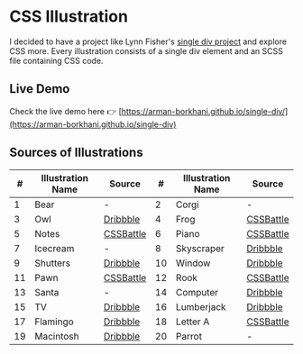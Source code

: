 # CSS Illustration
I decided to have a project like Lynn Fisher's [single div project](https://github.com/lynnandtonic/a-single-div) and explore CSS more.
Every illustration consists of a single div element and an SCSS file containing CSS code.

## Live Demo
Check the live demo here 👉  [https://arman-borkhani.github.io/single-div/](https://arman-borkhani.github.io/single-div)

## Sources of Illustrations
| # | Illustration Name | Source | # | Illustration Name | Source |
| ----------- | ----------- | ----------- | ----------- | ----------- | ----------- |
| 1 | Bear | - |  2 | Corgi | - |
| 3 | Owl | [Dribbble](https://dribbble.com/shots/4222098-Owl) | 4 | Frog | [CSSBattle](https://cssbattle.dev/play/70) |
| 5 | Notes | [CSSBattle](https://cssbattle.dev/play/77) |  6 | Piano | [CSSBattle](https://cssbattle.dev/play/80) |
| 7 | Icecream | - | 8 | Skyscraper | [Dribbble](https://dribbble.com/shots/20955395--Skyscraper) |
| 9 | Shutters | [Dribbble](https://dribbble.com/shots/22765942--Shutters) | 10 | Window | [Dribbble](https://dribbble.com/shots/21792618--Windowpane)
| 11 | Pawn | [CSSBattle](https://cssbattle.dev/play/151) | 12 | Rook | [CSSBattle](https://cssbattle.dev/play/151) |
| 13 | Santa | - | 14 | Computer | [Dribbble](https://dribbble.com/shots/17889778-Retro-Discovery) |
| 15 | TV | [Dribbble](https://dribbble.com/shots/1377575-Vintage-Technology-Icons) | 16 | Lumberjack | [Dribbble](https://dribbble.com/shots/1832404-Lumberjack) |
| 17 | Flamingo | [Dribbble](https://dribbble.com/shots/11194514-The-Birds) | 18 | Letter A | [CSSBattle](https://cssbattle.dev/play/126) |
| 19 | Macintosh | [Dribbble](https://dribbble.com/shots/1377575-Vintage-Technology-Icons) | 20 | Parrot | - |